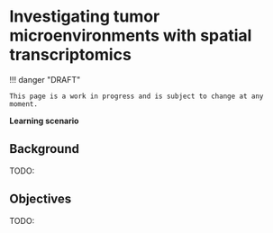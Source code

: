 # Investigating tumor microenvironments with spatial transcriptomics

!!! danger "DRAFT"

    This page is a work in progress and is subject to change at any moment.

**Learning scenario**

## Background

TODO:

## Objectives

TODO:

<!-- LINKS -->
